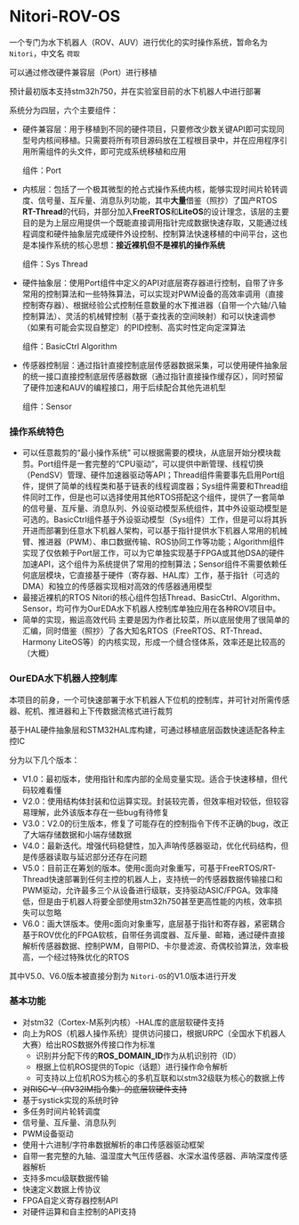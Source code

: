 # Nitori-ROV-OS

一个专门为水下机器人（ROV、AUV）进行优化的实时操作系统，暂命名为 `Nitori`，中文名 `荷取`

可以通过修改硬件兼容层（Port）进行移植

预计最初版本支持stm32h750，并在实验室目前的水下机器人中进行部署

系统分为四层，六个主要组件：

* 硬件兼容层：用于移植到不同的硬件项目，只要修改少数关键API即可实现同型号内核间移植。只需要将所有项目源码放在工程根目录中，并在应用程序引用所需组件的头文件，即可完成系统移植和应用

  组件：Port
* 内核层：包括了一个极其微型的抢占式操作系统内核，能够实现时间片轮转调度、信号量、互斥量、消息队列功能，其中**大量**借鉴（照抄）了国产RTOS **RT-Thread**的代码，并部分加入**FreeRTOS**和**LiteOS**的设计理念，该层的主要目的是为上层应用提供一个既能直接调用指针完成数据快速存取，又能通过线程调度和硬件抽象层完成硬件外设控制、控制算法快速移植的中间平台，这也是本操作系统的核心思想：**接近裸机但不是裸机的操作系统**

  组件：Sys	Thread
* 硬件抽象层：使用Port组件中定义的API对底层寄存器进行控制，自带了许多常用的控制算法和一些特殊算法，可以实现对PWM设备的高效率调用（直接控制寄存器）、根据经验公式控制任意数量的水下推进器（自带一个六轴/八轴控制算法）、灵活的机械臂控制（基于查找表的空间映射）和可以快速调参（如果有可能会实现自整定）的PID控制、高实时性定向定深算法

  组件：BasicCtrl	Algorithm
* 传感器控制层：通过指针直接控制底层传感器数据采集，可以使用硬件抽象层的统一接口直接控制底层传感器数据（通过指针直接操作缓存区），同时预留了硬件加速和AUV的编程接口，用于后续配合其他先进机型

  组件：Sensor

### 操作系统特色

* 可以任意裁剪的“最小操作系统”
  可以根据需要的模块，从底层开始分模块裁剪。Port组件是一套完整的“CPU驱动”，可以提供中断管理、线程切换（PendSV）管理、硬件加速器驱动等API；Thread组件需要事先启用Port组件，提供了简单的线程类和基于链表的线程调度器；Sys组件需要和Thread组件同时工作，但是也可以选择使用其他RTOS搭配这个组件，提供了一套简单的信号量、互斥量、消息队列、外设驱动模型系统组件，其中外设驱动模型是可选的。BasicCtrl组件基于外设驱动模型（Sys组件）工作，但是可以将其拆开进而部署到任意水下机器人架构，可以基于指针提供水下机器人常用的机械臂、推进器（PWM）、串口数据传输、ROS协同工作等功能；Algorithm组件实现了仅依赖于Port层工作，可以为它单独实现基于FPGA或其他DSA的硬件加速API，这个组件为系统提供了常用的控制算法；Sensor组件不需要依赖任何底层模块，它直接基于硬件（寄存器、HAL库）工作，基于指针（可选的DMA）和独立的传感器实现相对高效的传感器通用模型
* 最接近裸机的RTOS
  Nitori的核心组件包括Thread、BasicCtrl、Algorithm、Sensor，均可作为OurEDA水下机器人控制库单独应用在各种ROV项目中。
* 简单的实现，搬运高效代码
  主要是因为作者比较菜，所以底层使用了很简单的汇编，同时借鉴（照抄）了各大知名RTOS（FreeRTOS、RT-Thread、Harmony LiteOS等）的内核实现，形成一个缝合怪体系，效率还是比较高的（大概）

### OurEDA水下机器人控制库

本项目的前身，一个可快速部署于水下机器人下位机的控制库，并可针对所需传感器、舵机、推进器和上下传数据流格式进行裁剪

基于HAL硬件抽象层和STM32HAL库构建，可通过移植底层函数快速适配各种主控IC

分为以下几个版本：

* V1.0：最初版本，使用指针和库内部的全局变量实现。适合于快速移植，但代码较难看懂
* V2.0：使用结构体封装和位运算实现。封装较完善，但效率相对较低，但较容易理解，此外该版本存在一些bug有待修复
* V3.0：V2.0的衍生版本，修复了可能存在的控制指令下传不正确的bug，改正了大端存储数据和小端存储数据
* V4.0：最新迭代。增强代码稳健性，加入声呐传感器驱动，优化代码结构，但是传感器读取与延迟部分还存在问题
* V5.0：目前正在筹划的版本。使用c面向对象重写，可基于FreeRTOS/RT-Thread快速部署到任何主控的机器人上，支持统一的传感器数据传输接口和PWM驱动，允许最多三个从设备进行级联，支持驱动ASIC/FPGA。效率降低，但是由于机器人将要全部使用stm32h750甚至更高性能的内核，效率损失可以忽略
* V6.0：画大饼版本。使用c面向对象重写，底层基于指针和寄存器，紧密耦合基于ROV优化的FPGA软核，自带任务调度器、互斥量、邮箱，通过硬件直接解析传感器数据、控制PWM，自带PID、卡尔曼滤波、奇偶校验算法，效率极高，一个经过特殊优化的RTOS

其中V5.0、V6.0版本被直接分割为 `Nitori-OS`的V1.0版本进行开发

### 基本功能

* 对stm32（Cortex-M系列内核）-HAL库的底层软硬件支持
* 向上为ROS（机器人操作系统）提供访问接口，根据URPC（全国水下机器人大赛）给出ROS数据外传接口作为标准
  * 识别并分配下传的**ROS_DOMAIN_ID**作为从机识别符（ID）
  * 根据上位机ROS提供的Topic（话题）进行操作命令解析
  * 可支持以上位机ROS为核心的多机互联和以stm32级联为核心的数据上传
* ~~对RISC-V（RV32IM指令集）的底层软硬件支持~~
* 基于systick实现的系统时钟
* 多任务时间片轮转调度
* 信号量、互斥量、消息队列
* PWM设备驱动
* 使用十六进制/字符串数据解析的串口传感器驱动框架
* 自带一套完整的九轴、温湿度大气压传感器、水深水温传感器、声呐深度传感器解析
* 支持多mcu级联数据传输
* 快速定义数据上传协议
* FPGA自定义寄存器控制API
* 对硬件运算和自主控制的API支持
